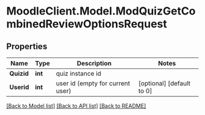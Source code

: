 # MoodleClient.Model.ModQuizGetCombinedReviewOptionsRequest

## Properties

Name | Type | Description | Notes
------------ | ------------- | ------------- | -------------
**Quizid** | **int** | quiz instance id | 
**Userid** | **int** | user id (empty for current user) | [optional] [default to 0]

[[Back to Model list]](../README.md#documentation-for-models) [[Back to API list]](../README.md#documentation-for-api-endpoints) [[Back to README]](../README.md)

